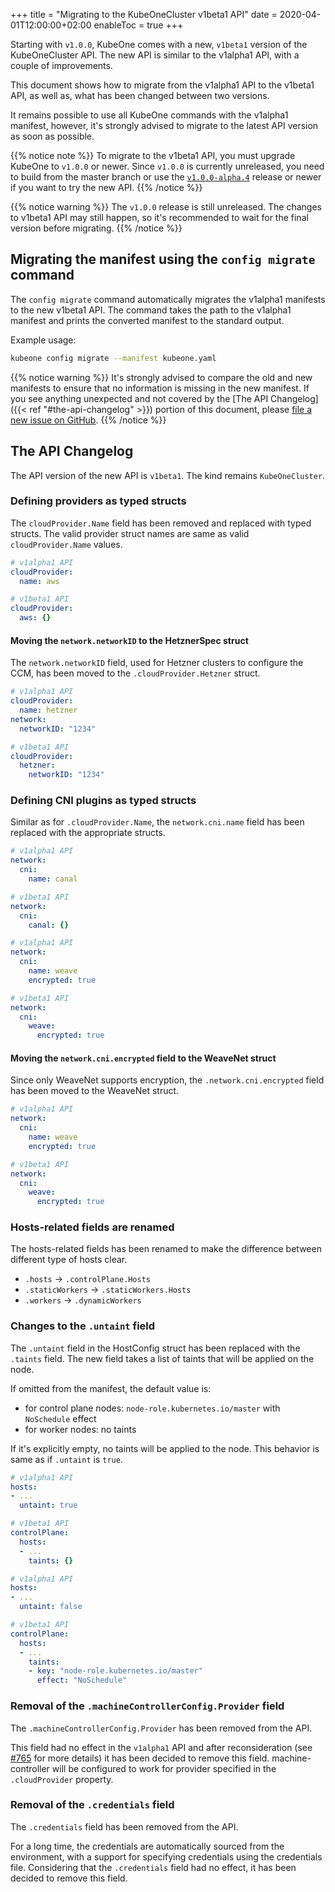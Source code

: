 +++
title = "Migrating to the KubeOneCluster v1beta1 API"
date = 2020-04-01T12:00:00+02:00
enableToc = true
+++

Starting with `v1.0.0`, KubeOne comes with a new, `v1beta1` version of the
KubeOneCluster API. The new API is similar to the v1alpha1 API, with
a couple of improvements.

This document shows how to migrate from the v1alpha1 API to the v1beta1
API, as well as, what has been changed between two versions.

It remains possible to use all KubeOne commands with the v1alpha1 manifest,
however, it's strongly advised to migrate to the latest API version as soon
as possible.

{{% notice note %}}
To migrate to the v1beta1 API, you must upgrade KubeOne to `v1.0.0` or newer.
Since `v1.0.0` is currently unreleased, you need to build from the master
branch or use the
[`v1.0.0-alpha.4`](https://github.com/kubermatic/kubeone/releases/tag/v1.0.0-alpha.4)
release or newer if you want to try the new API.
{{% /notice %}}

{{% notice warning %}}
The `v1.0.0` release is still unreleased. The changes to v1beta1 API
may still happen, so it's recommended to wait for the final version
before migrating.
{{% /notice %}}

## Migrating the manifest using the `config migrate` command

The `config migrate` command automatically migrates the v1alpha1 manifests to
the new v1beta1 API. The command takes the path to the v1alpha1 manifest
and prints the converted manifest to the standard output.

Example usage:

```bash
kubeone config migrate --manifest kubeone.yaml
```

{{% notice warning %}}
It's strongly advised to compare the old and new manifests to ensure that no
information is missing in the new manifest. If you see anything unexpected
and not covered by the [The API Changelog]({{< ref "#the-api-changelog" >}}) portion of this document, please
[file a new issue on GitHub](https://github.com/kubermatic/kubeone/issues/new?labels=kind%2Fbug&template=bug-report.md).
{{% /notice %}}

## The API Changelog

The API version of the new API is `v1beta1`. The kind remains `KubeOneCluster`.

### Defining providers as typed structs

The `cloudProvider.Name` field has been removed and replaced with typed
structs. The valid provider struct names are same as valid 
`cloudProvider.Name` values.

```yaml
# v1alpha1 API
cloudProvider:
  name: aws

# v1beta1 API
cloudProvider:
  aws: {}
```

#### Moving the `network.networkID` to the HetznerSpec struct

The `network.networkID` field, used for Hetzner clusters to configure the CCM,
has been moved to the `.cloudProvider.Hetzner` struct.

```yaml
# v1alpha1 API
cloudProvider:
  name: hetzner
network:
  networkID: "1234"

# v1beta1 API
cloudProvider:
  hetzner:
    networkID: "1234"
```

### Defining CNI plugins as typed structs

Similar as for `.cloudProvider.Name`, the `network.cni.name` field has been
replaced with the appropriate structs.

```yaml
# v1alpha1 API
network:
  cni:
    name: canal

# v1beta1 API
network:
  cni:
    canal: {}
```

```yaml
# v1alpha1 API
network:
  cni:
    name: weave
    encrypted: true

# v1beta1 API
network:
  cni:
    weave:
      encrypted: true
```

#### Moving the `network.cni.encrypted` field to the WeaveNet struct

Since only WeaveNet supports encryption, the `.network.cni.encrypted` field has
been moved to the WeaveNet struct.

```yaml
# v1alpha1 API
network:
  cni:
    name: weave
    encrypted: true

# v1beta1 API
network:
  cni:
    weave:
      encrypted: true
```

### Hosts-related fields are renamed

The hosts-related fields has been renamed to make the difference between
different type of hosts clear.

* `.hosts` -> `.controlPlane.Hosts`
* `.staticWorkers` -> `.staticWorkers.Hosts`
* `.workers` -> `.dynamicWorkers`

### Changes to the `.untaint` field

The `.untaint` field in the HostConfig struct has been replaced with the
`.taints` field. The new field takes a list of taints that will be applied on
the node.

If omitted from the manifest, the default value is:

* for control plane nodes: `node-role.kubernetes.io/master` with `NoSchedule` effect
* for worker nodes: no taints

If it's explicitly empty, no taints will be applied to the node. This behavior
is same as if `.untaint` is `true`.

```yaml
# v1alpha1 API
hosts:
- ...
  untaint: true

# v1beta1 API
controlPlane:
  hosts:
  - ...
    taints: {}
```

```yaml
# v1alpha1 API
hosts:
- ...
  untaint: false

# v1beta1 API
controlPlane:
  hosts:
  - ...
    taints:
    - key: "node-role.kubernetes.io/master"
      effect: "NoSchedule"
```

### Removal of the `.machineControllerConfig.Provider` field

The `.machineControllerConfig.Provider` has been removed from the API.

This field had no effect in the `v1alpha1` API and after reconsideration (see
[#765][issue-765] for more details) it has been decided to remove this field.
machine-controller will be configured to work for provider specified in the
`.cloudProvider` property.

### Removal of the `.credentials` field

The `.credentials` field has been removed from the API.

For a long time, the credentials are automatically sourced from the
environment, with a support for specifying credentials using the credentials
file. Considering that the `.credentials` field had no effect, it has been
decided to remove this field.

[issue-765]: https://github.com/kubermatic/kubeone/issues/765
